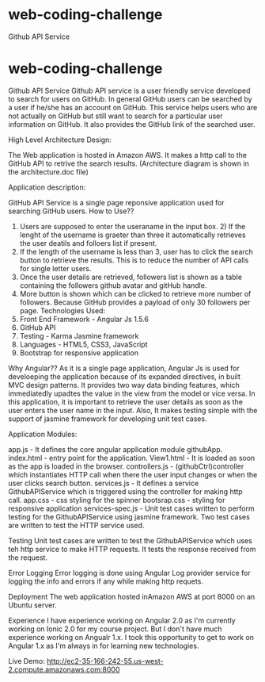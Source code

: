# web-coding-challenge
Github API Service
# web-coding-challenge
Github API Service
Github API service is a user friendly service developed to search for users on GitHub. In general GitHub users can be searched by a user if he/she has an account on GitHub. This service helps users who are not actually on GitHub but still want to search for a particular user information on GitHub. It also provides the GitHub link of the searched user.

High Level Architecture Design:

The Web application is hosted in Amazon AWS. It makes a http call to the GitHub API to retrive the search results.
(Architecture diagram is shown in the architecture.doc file)
 

Application description:

GitHub API Service is a single page reponsive application used for searching GitHub users.
How to Use??
1) Users are supposed to enter the useraname in the input box. 2) If the lenght of the username is graeter than three it automatically retrieves the user deatils and folloers list if present. 
3) If the length of the username is less than 3, user has to click the search button to retrieve the results. This is to reduce the number of API calls for single letter users. 
4) Once the user details are retrieved, followers list is shown as a table containing the followers github avatar and gitHub handle. 
5) More button is shown which can be clicked to retrieve more number of followers. Because GitHub provides a payload of only 30 followers per page.
Technologies Used:
1) Front End Framework - Angular Js 1.5.6
2) GitHub API
3) Testing - Karma Jasmine framework 
4) Languages - HTML5, CSS3, JavaScript
5) Bootstrap for responsive application

Why Angular??
As it is a single page application, Angular Js is used for develoeping the application because of its expanded directives, in built MVC design patterns. It provides two way data binding features, which immediatedly upadtes the value in the view from the model or vice versa. In this application, it is important to retrieve the user details as soon as the user enters the user name in the input. Also, It makes testing simple with the support of jasmine framework for developing unit test cases.

Application Modules:
  
app.js - It defines the core angular application module githubApp.
index.html - entry point for the application.
View1.html - It is loaded as soon as the app is loaded in the browser.
controllers.js - (githubCtrl)controller which instantiates HTTP call when there the user input changes or when the user clicks search button.
services.js - It defines a service GithubAPIService which is triggered using the controller for making http call.
app.css - css styling for the spinner
bootsrap.css - styling for responsive application
services-spec.js - Unit test cases written to perform testing for the GithubAPIService using jasmine framework. Two test cases are written to test the HTTP service used.

Testing
Unit test cases are written to test the GithubAPIService which uses teh http service to make HTTP requests. It tests the response received from the request.

Error Logging
Error logging is done using Angular Log provider service for logging the info and errors if any while making http requets.

Deployment
The web application hosted inAmazon AWS at port 8000 on an Ubuntu server.

Experience
I have experience working on Angular 2.0 as I'm currently working on Ionic 2.0 for my course project. But I don't have much experience working on Angualr 1.x. I took this opportunity to get to work on Angular 1.x as I'm always in for learning new technologies.

Live Demo:  http://ec2-35-166-242-55.us-west-2.compute.amazonaws.com:8000
